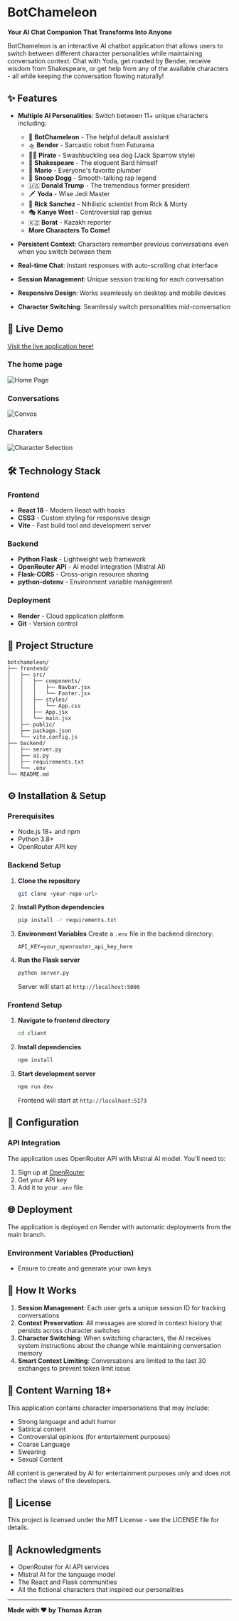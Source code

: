# BotChameleon

**Your AI Chat Companion That Transforms Into Anyone**

BotChameleon is an interactive AI chatbot application that allows users to switch between different character personalities while maintaining conversation context. Chat with Yoda, get roasted by Bender, receive wisdom from Shakespeare, or get help from any of the available characters - all while keeping the conversation flowing naturally!

## ✨ Features

- **Multiple AI Personalities**: Switch between 11+ unique characters including:
  - 🤖 **BotChameleon** - The helpful default assistant
  - 🛸 **Bender** - Sarcastic robot from Futurama
  - 🏴‍☠️ **Pirate** - Swashbuckling sea dog (Jack Sparrow style)
  - 📜 **Shakespeare** - The eloquent Bard himself
  - 🍄 **Mario** - Everyone's favorite plumber
  - 🎤 **Snoop Dogg** - Smooth-talking rap legend
  - 🇺🇸 **Donald Trump** - The tremendous former president
  - 🗡️ **Yoda** - Wise Jedi Master
  - 🔬 **Rick Sanchez** - Nihilistic scientist from Rick & Morty
  - 🎭 **Kanye West** - Controversial rap genius
  - 🇰🇿 **Borat** - Kazakh reporter
  - **More Characters To Come!**

- **Persistent Context**: Characters remember previous conversations even when you switch between them
- **Real-time Chat**: Instant responses with auto-scrolling chat interface
- **Session Management**: Unique session tracking for each conversation
- **Responsive Design**: Works seamlessly on desktop and mobile devices
- **Character Switching**: Seamlessly switch personalities mid-conversation

## 🚀 Live Demo

[Visit the live application here!](https://botchameleon.netlify.app/)

### The home page
![Home Page](client/src/assets/home-page.png)

### Conversations

![Convos](client/src/assets/convo.png)

### Charaters

![Character Selection](client/src/assets/char-switch.png)

## 🛠️ Technology Stack

### Frontend
- **React 18** - Modern React with hooks
- **CSS3** - Custom styling for responsive design
- **Vite** - Fast build tool and development server

### Backend
- **Python Flask** - Lightweight web framework
- **OpenRouter API** - AI model integration (Mistral AI)
- **Flask-CORS** - Cross-origin resource sharing
- **python-dotenv** - Environment variable management

### Deployment
- **Render** - Cloud application platform
- **Git** - Version control

## 📁 Project Structure

```
botchameleon/
├── frontend/
│   ├── src/
│   │   ├── components/
│   │   │   ├── Navbar.jsx
│   │   │   └── Footer.jsx
│   │   ├── styles/
│   │   │   └── App.css
│   │   ├── App.jsx
│   │   └── main.jsx
│   ├── public/
│   ├── package.json
│   └── vite.config.js
├── backend/
│   ├── server.py
│   ├── ai.py
│   ├── requirements.txt
│   └── .env
└── README.md
```

## ⚙️ Installation & Setup

### Prerequisites
- Node.js 18+ and npm
- Python 3.8+
- OpenRouter API key

### Backend Setup

1. **Clone the repository**
   ```bash
   git clone <your-repo-url>
   ```

2. **Install Python dependencies**
   ```bash
   pip install -r requirements.txt
   ```

3. **Environment Variables**
   Create a `.env` file in the backend directory:
   ```env
   API_KEY=your_openrouter_api_key_here
   ```

4. **Run the Flask server**
   ```bash
   python server.py
   ```
   Server will start at `http://localhost:5000`

### Frontend Setup

1. **Navigate to frontend directory**
   ```bash
   cd client
   ```

2. **Install dependencies**
   ```bash
   npm install
   ```

3. **Start development server**
   ```bash
   npm run dev
   ```
   Frontend will start at `http://localhost:5173`

## 🔧 Configuration

### API Integration
The application uses OpenRouter API with Mistral AI model. You'll need to:
1. Sign up at [OpenRouter](https://openrouter.ai/)
2. Get your API key
3. Add it to your `.env` file

## 🌐 Deployment

The application is deployed on Render with automatic deployments from the main branch.

### Environment Variables (Production)
- Ensure to create and generate your own keys

## 🎯 How It Works

1. **Session Management**: Each user gets a unique session ID for tracking conversations
2. **Context Preservation**: All messages are stored in context history that persists across character switches
3. **Character Switching**: When switching characters, the AI receives system instructions about the change while maintaining conversation memory
4. **Smart Context Limiting**: Conversations are limited to the last 30 exchanges to prevent token limit issue

## 🚨 Content Warning 18+

This application contains character impersonations that may include:
- Strong language and adult humor
- Satirical content
- Controversial opinions (for entertainment purposes)
- Coarse Language
- Swearing
- Sexual Content

All content is generated by AI for entertainment purposes only and does not reflect the views of the developers.

## 📄 License

This project is licensed under the MIT License - see the LICENSE file for details.

## 🙏 Acknowledgments

- OpenRouter for AI API services
- Mistral AI for the language model
- The React and Flask communities
- All the fictional characters that inspired our personalities

---

**Made with ❤️ by Thomas Azran**